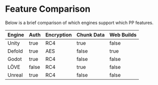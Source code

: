 # Feature Comparison

Below is a brief comparison of which engines support which PP features.

<table><thead><tr><th>Engine</th><th data-type="checkbox">Auth</th><th>Encryption</th><th data-type="checkbox">Chunk Data</th><th data-type="checkbox">Web Builds</th></tr></thead><tbody><tr><td>Unity</td><td>true</td><td>RC4</td><td>true</td><td>false</td></tr><tr><td>Defold</td><td>true</td><td>AES</td><td>false</td><td>true</td></tr><tr><td>Godot</td><td>true</td><td>RC4</td><td>false</td><td>false</td></tr><tr><td>LÖVE</td><td>false</td><td>RC4</td><td>true</td><td>false</td></tr><tr><td>Unreal</td><td>true</td><td>RC4</td><td>false</td><td>false</td></tr></tbody></table>

